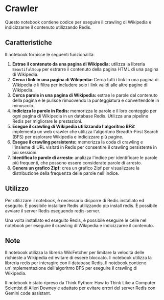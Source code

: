 # Crawler

Questo notebook contiene codice per eseguire il crawling di Wikipedia e indicizzarne il contenuto utilizzando Redis.

## Caratteristiche

Il notebook fornisce le seguenti funzionalità:

1. **Estrae il contenuto da una pagina di Wikipedia:** utilizza la libreria `BeautifulSoup` per estrarre il contenuto della pagina HTML di una pagina di Wikipedia.
2. **Cerca i link in una pagina di Wikipedia:** Cerca tutti i link in una pagina di Wikipedia e li filtra per includere solo i link validi alle altre pagine di Wikipedia.
3. **Cerca parole in una pagina di Wikipedia:** estrae le parole dal contenuto della pagina e le pulisce rimuovendo la punteggiatura e convertendole in minuscolo.
4. **Indicizza le parole in Redis:** memorizza le parole e il loro conteggio per ogni pagina di Wikipedia in un database Redis. Utilizza una pipeline Redis per migliorare le prestazioni.
5. **Esegue il crawling di Wikipedia utilizzando l'algoritmo BFS:** implementa un web crawler che utilizza l'algoritmo Breadth-First Search (BFS) per esplorare Wikipedia e indicizzare più pagine.
6. **Esegue il crawling persistente:** memorizza la coda di crawling e l'insieme di URL visitati in Redis per consentire il crawling persistente in più sessioni.
7. **Identifica le parole di arresto:** analizza l'indice per identificare le parole più frequenti, che possono essere considerate parole di arresto.
8. **Genera un grafico Zipf:** crea un grafico Zipf per visualizzare la distribuzione della frequenza delle parole nell'indice.

## Utilizzo

Per utilizzare il notebook, è necessario disporre di Redis installato ed eseguito. È possibile installare Redis utilizzando pip install redis. È possibile avviare il server Redis eseguendo redis-server.

Una volta installato ed eseguito Redis, è possibile eseguire le celle nel notebook per eseguire il crawling di Wikipedia e indicizzarne il contenuto.

## Note

Il notebook utilizza la libreria WikiFetcher per limitare la velocità delle richieste a Wikipedia ed evitare di essere bloccato.
Il notebook utilizza la libreria redis per interagire con il database Redis.
Il notebook contiene un'implementazione dell'algoritmo BFS per eseguire il crawling di Wikipedia.

Il notebook è stato ripreso da Think Python: How to Think Like a Computer Scientist di Allen Downey e adattato per evitare errori del server Redis con Gemini code assistant.
